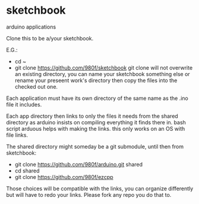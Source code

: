 # sketchbook
arduino applications

Clone this to be a/your sketchbook.

E.G.: 
* cd ~
* git clone https://github.com/980f/sketchbook 
git clone will not overwrite an existing directory, you can name your sketchbook something else or rename your preseent work's directory then copy the files into the checked out one.


Each application must have its own directory of the same name as the .ino file it includes.

Each app directory then links to only the files it needs from the shared directory as arduino insists on compiling everything it finds there in. bash script arduous helps with making the links. this only works on an OS with file links.

The shared directory might someday be a git submodule, until then from sketchbook:
* git clone https://github.com/980f/arduino.git shared
* cd shared
* git clone https://github.com/980f/ezcpp

Those choices will be compatible with the links, you can organize differently but will have to redo your links. Please fork any repo you do that to.
